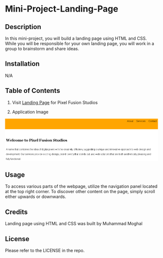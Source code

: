 # Mini-Project-Landing-Page

## Description

In this mini-project, you will build a landing page using HTML and CSS. While you will be responsible for your own landing page, you will work in a group to brainstorm and share ideas.

## Installation
N/A

## Table of Contents

1. Visit [Landing Page](https://mmoghal.github.io/fast-door/) for Pixel Fusion Studios

2. Application Image

![alt Image of the application](https://github.com/mmoghal/fast-door/blob/main/assets/images/landing_page.png)

## Usage

To access various parts of the webpage, utilize the navigation panel located at the top right corner. To discover other content on the page, simply scroll either upwards or downwards.

## Credits
Landing page using HTML and CSS was built by Muhammad Moghal

## License

Please refer to the LICENSE in the repo.

